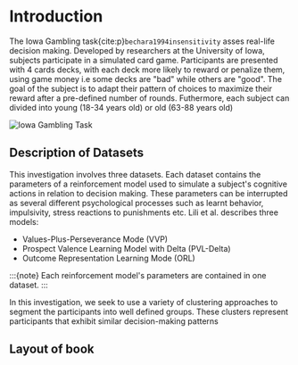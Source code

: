 # Introduction
The Iowa Gambling task{cite:p}`bechara1994insensitivity` asses real-life decision making. Developed by researchers at the University of Iowa, subjects participate in a simulated card game. Participants are presented with 4 cards decks, with each deck more likely to reward or penalize them,  using game money i.e some decks are "bad" while others are "good". The goal of the subject is to adapt their pattern of choices to maximize their reward after a pre-defined number of rounds. Futhermore, each subject can divided into young (18-34 years old) or old (63-88 years old)

![Iowa Gambling Task](images/iowagambling.png)

## Description of Datasets
This investigation involves three datasets. Each dataset contains the parameters of a reinforcement model used to simulate a subject's cognitive actions in relation to decision making. These parameters can be interrupted as several different psychological processes such as learnt behavior, impulsivity, stress reactions to punishments etc.  Lili et al. describes three  models:

- Values-Plus-Perseverance Mode (VVP)
- Prospect Valence Learning Model with Delta (PVL-Delta)
- Outcome Representation Learning Mode (ORL)

:::{note}
Each reinforcement model's parameters are contained in one dataset. 
:::

In this investigation, we seek to use a variety of clustering approaches to segment the participants into well defined groups. These clusters represent participants that exhibit similar decision-making patterns


## Layout of book

